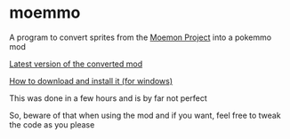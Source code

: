 # moemmo

A program to convert sprites from the [Moemon Project](https://discord.gg/Ds7bjJMumn "Discord") into a pokemmo mod

[Latest version of the converted mod](https://github.com/PrincessCyanMarine/moemmo/releases/latest)

[How to download and install it (for windows)](https://www.youtube.com/watch?v=_5y8pXlb6Ak)

This was done in a few hours and is by far not perfect

So, beware of that when using the mod and if you want, feel free to tweak the code as you please

